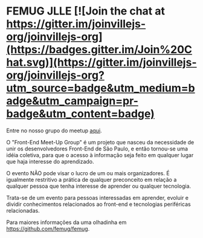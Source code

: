 # FEMUG JLLE [![Join the chat at https://gitter.im/joinvillejs-org/joinvillejs-org](https://badges.gitter.im/Join%20Chat.svg)](https://gitter.im/joinvillejs-org/joinvillejs-org?utm_source=badge&utm_medium=badge&utm_campaign=pr-badge&utm_content=badge)

Entre no nosso grupo do meetup [aqui](https://meetup.com/femug-jlle).

O "Front-End Meet-Up Group" é um projeto que nasceu da necessidade de unir os desenvolvedores Front-End de São Paulo, e então tornou-se uma idéia coletiva, para que o acesso à informação seja feito em qualquer lugar que haja interesse do aprendizado.

O evento NÃO pode visar o lucro de um ou mais organizadores. É igualmente restritivo a prática de qualquer preconceito em relação a qualquer pessoa que tenha interesse de aprender ou qualquer tecnologia.

Trata-se de um evento para pessoas interessadas em aprender, evoluir e dividir conhecimentos relacionados ao front-end e tecnologias periféricas relacionadas.

Para maiores informações da uma olhadinha em https://github.com/femug/femug. 



